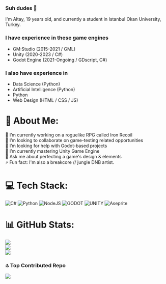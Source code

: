 ### Suh dudes 👋

I'm Altay, 19 years old, and currently a student in Istanbul Okan University, Turkey.

### I have experience in these game engines 
- GM:Studio (2015-2021 / GML)
- Unity (2020-2023 / C#)
- Godot Engine (2021-Ongoing / GDscript, C#)

### I also have experience in 
- Data Science (Python)
- Artificial Intelligence (Python)
- Python
- Web Design (HTML / CSS / JS)

# 💫 About Me:
🔭 I’m currently working on a roguelike RPG called Iron Recoil<br>👯 I’m looking to collaborate on game-testing related opportunities<br>🤝 I’m looking for help with Godot-based projects<br>🌱 I’m currently mastering Unity Game Engine<br>💬 Ask me about perfecting a game's design & elements<br>⚡ Fun fact: I'm also a breakcore // jungle DNB artist.


# 💻 Tech Stack:
![C#](https://img.shields.io/badge/c%23-%23239120.svg?style=for-the-badge&logo=c-sharp&logoColor=white) ![Python](https://img.shields.io/badge/python-3670A0?style=for-the-badge&logo=python&logoColor=ffdd54) ![NodeJS](https://img.shields.io/badge/node.js-6DA55F?style=for-the-badge&logo=node.js&logoColor=white) ![GODOT](https://img.shields.io/badge/godot-3582bb.svg?style=for-the-badge&logo=godot-engine&logoColor=white) ![UNITY](https://img.shields.io/badge/Unity-%2320232a.svg?style=for-the-badge&logo=unity&logoColor=white) ![Aseprite](https://img.shields.io/badge/Aseprite-FFFFFF?style=for-the-badge&logo=Aseprite&logoColor=#7D929E)
# 📊 GitHub Stats:
![](https://github-readme-stats.vercel.app/api?username=AltayCanOzsan&theme=merko&hide_border=true&include_all_commits=false&count_private=false)<br/>
![](https://github-readme-streak-stats.herokuapp.com/?user=AltayCanOzsan&theme=merko&hide_border=true)<br/>
![](https://github-readme-stats.vercel.app/api/top-langs/?username=AltayCanOzsan&theme=merko&hide_border=true&include_all_commits=false&count_private=false&layout=compact)

### 🔝 Top Contributed Repo
![](https://github-contributor-stats.vercel.app/api?username=AltayCanOzsan&limit=5&theme=dark&combine_all_yearly_contributions=true)

<!-- Proudly created with GPRM ( https://gprm.itsvg.in ) -->
